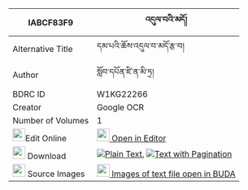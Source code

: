 |IABCF83F9|འདུལ་བའི་མདོ། 
| --- | --- 
|Alternative Title |དམ་པའི་ཆོས་འདུལ་བ་མདོ་རྩ་བ།
|Author| སློབ་དཔོན་ཛི་ན་མི་ཏྲ།
|BDRC ID | W1KG22266
|Creator | Google OCR
|Number of Volumes| 1
|<img width="25" src="https://img.icons8.com/color/25/000000/edit-property.png">Edit Online| [<img width="25" src="https://avatars.githubusercontent.com/u/45091458?s=200&v=4"> Open in Editor](http://editor.openpecha.org/IABCF83F9)
|<img width="25" src="https://img.icons8.com/fluent/48/000000/download-2.png"/>  Download | [![](https://img.icons8.com/color/20/000000/txt.png)Plain Text](https://github.com/Openpecha/IABCF83F9/releases/download/v1/dulwa_i_do_plain_IABCF83F9.zip), [![](https://img.icons8.com/color/20/000000/txt.png)Text with Pagination](https://github.com/Openpecha/IABCF83F9/releases/download/v1/dulwa_i_do_pages_IABCF83F9.zip)
|<img width="25" src="https://img.icons8.com/plasticine/100/000000/pictures-folder.png"/>  Source Images | [<img width="25" src="https://library.bdrc.io/icons/BUDA-small.svg"> Images of text file open in BUDA](https://library.bdrc.io/show/bdr:W1KG22266)